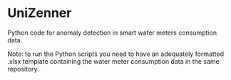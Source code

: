 # UniZenner
Python code for anomaly detection in smart water meters consumption data.

Note: to run the Python scripts you need to have an adequately formatted .xlsx template containing the water meter consumption data in the same repository.
